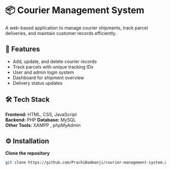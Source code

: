 # 📦 Courier Management System

A web-based application to manage courier shipments, track parcel deliveries, and maintain customer records efficiently.

## 🚀 Features
- Add, update, and delete courier records
- Track parcels with unique tracking IDs
- User and admin login system
- Dashboard for shipment overview
- Delivery status updates

## 🛠 Tech Stack
**Frontend:** HTML, CSS, JavaScript  
**Backend:** PHP 
**Database:** MySQL  
**Other Tools:** XAMPP , phpMyAdmin

## ⚙️ Installation
 **Clone the repository**
   ```bash
   git clone https://github.com/PrachiBadmanji/courier-management-system.git


